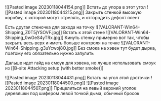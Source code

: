 ![[Pasted image 20230118044154.png]]
Встать до упора в этот угол
![[Pasted image 20230118044215.png]]
Закрыть стенкой высокую коробку, с которой могут стрелять, и отгородить дефолт плент

Есть другая стеночка для захода на точку
![[VALORANT-Win64-Shipping_Z0T5jYSOVF.jpg]]
Встать к этой стене
![[VALORANT-Win64-Shipping_0wGeS4yTRx.jpg]]
Кинуть стенку примерно вот так, чтобы закрыть весь верх и иметь больше контроля на точке
![[VALORANT-Win64-Shipping_g3uYcwoj8O.jpg]]
Без смока на хэвен тут будет дырка, поэтому его обязательно нужно запулить

Дальше идет гайд на смоук для хэвена, но лучше использовать смоук из [[B-site Attacking setup (with better smoke)]]

![[Pasted image 20230118044431.png]]
Встать на угол этой досточки
![[Pasted image 20230118044500.png]]
![[Pasted image 20230118044507.png]]
Прицелиться на левый верхний уголок деревяшки под шифером левой точкой дыма, обычный бросок
